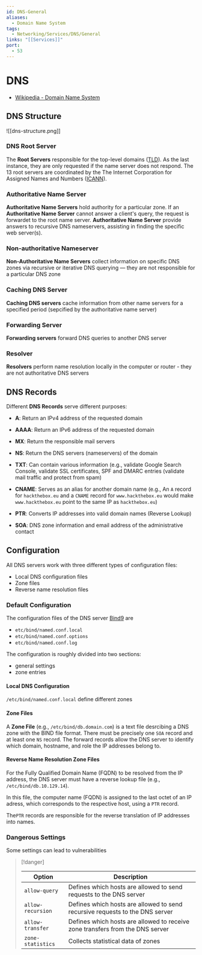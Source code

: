 ```yaml
---
id: DNS-General
aliases:
  - Domain Name System
tags:
  - Networking/Services/DNS/General
links: "[[Services]]"
port:
  - 53
---
```


# DNS

- [Wikipedia - Domain Name System](https://en.wikipedia.org/wiki/Domain_Name_System)

<!-- DNS Structure {{{-->
## DNS Structure

![[dns-structure.png]]

### DNS Root Server

The **Root Servers** responsible for the top-level domains
([TLD](https://en.wikipedia.org/wiki/Top-level_domain)).
As the last instance, they are only requested if the name server does not
respond. The 13 root servers are coordinated by the The Internet Corporation for
Assigned Names and Numbers ([ICANN](https://www.icann.org/)).

### Authoritative Name Server

**Authoritative Name Servers** hold authority for a particular zone.
If an **Authoritative Name Server** cannot answer a client's query, the
request is forwardet to the root name server. **Authoritative Name Server**
provide answers to recursive DNS nameservers, assisting in finding the specific
web server(s).

### Non-authoritative Nameserver

**Non-Authoritative Name Servers** collect information on specific DNS zones via
recursive or iterative DNS querying — they are not responsible for a particular
DNS zone

### Caching DNS Server

**Caching DNS servers** cache information from other name servers for a
specified period (sepcified by the authoritative name server)

### Forwarding Server

**Forwarding servers** forward DNS queries to another DNS server

### Resolver

**Resolvers** perform name resolution locally in the computer or router -
they are not authoritative DNS servers
<!-- }}} -->

<!-- DNS Records {{{-->
## DNS Records

Different **DNS Records** serve different purposes:

- **A**: Return an IPv4 address of the requested domain

- **AAAA**: Return an IPv6 address of the requested domain

- **MX**: Return the responsible mail servers

- **NS**: Return the DNS servers (nameservers) of the domain

- **TXT**: Can contain various information (e.g., validate Google Search
    Console, validate SSL certificates, SPF and DMARC entries (validate mail
    traffic and protect from spam)

- **CNAME**: Serves as an alias for another domain name
    (e.g., An `A` record for `hackthebox.eu` and a `CNAME` record for
    `www.hackthebox.eu` would make `www.hackthebox.eu` point to the same IP as
    `hackthebox.eu`)

- **PTR**: Converts IP addresses into valid domain names (Reverse Lookup)

- **SOA**: DNS zone information and email address of the administrative contact
<!-- }}} -->

<!-- Configuration {{{-->
## Configuration

All DNS servers work with three different types of configuration files:

- Local DNS configuration files
- Zone files
- Reverse name resolution files

### Default Configuration

The configuration files of the DNS server [Bind9](https://www.isc.org/bind/)
are

- `etc/bind/named.conf.local`
- `etc/bind/named.conf.options`
- `etc/bind/named.conf.log`

The configuration is roughly divided into two sections:

- general settings
- zone entries

#### Local DNS Configuration

`/etc/bind/named.conf.local` define different zones

#### Zone Files

A **Zone File** (e.g., `/etc/bind/db.domain.com`) is a text file desrcibing a
DNS zone with the BIND file format. There must be precisely one `SOA` record and
at least one `NS` record. The forward records allow the DNS server to identify
which domain, hostname, and role the IP addresses belong to.

#### Reverse Name Resolution Zone Files

For the Fully Qualified Domain Name (FQDN) to be resolved from the IP address,
the DNS server must have a reverse lookup file (e.g., `/etc/bind/db.10.129.14`).

In this file, the computer name (FQDN) is assigned to the last octet of an IP
adress, which corresponds to the respective host, using a `PTR` record.

The`PTR` records are responsible for the reverse translation of IP addresses
into names.

### Dangerous Settings

Some settings can lead to vulnerabilities

> [!danger]
>
> | Option            | Description                                                                   |
> | ----------------- | ----------------------------------------------------------------------------- |
> | `allow-query`     | Defines which hosts are allowed to send requests to the DNS server            |
> | `allow-recursion` | Defines which hosts are allowed to send recursive requests to the DNS server  |
> | `allow-transfer`  | Defines which hosts are allowed to receive zone transfers from the DNS server |
> | `zone-statistics` | Collects statistical data of zones                                            |
<!-- }}} -->
